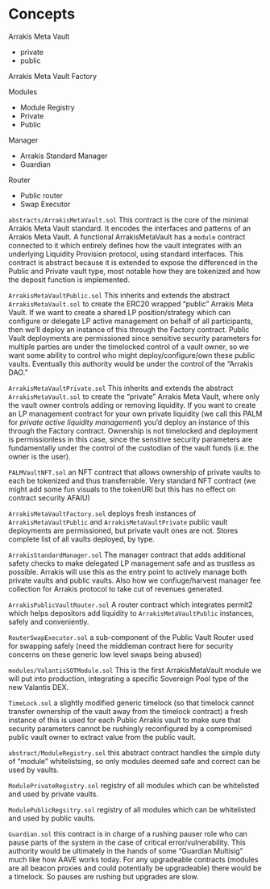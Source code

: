 # Concepts

Arrakis Meta Vault

- private
- public

Arrakis Meta Vault Factory

Modules

- Module Registry
- Private
- Public

Manager

- Arrakis Standard Manager
- Guardian

Router

- Public router
- Swap Executor

`abstracts/ArrakisMetaVault.sol` This contract is the core of the minimal Arrakis Meta Vault standard. It encodes the interfaces and patterns of an Arrakis Meta Vault. A functional ArrakisMetaVault has a `module` contract connected to it which entirely defines how the vault integrates with an underlying Liquidity Provision protocol, using standard interfaces. This contract is abstract because it is extended to expose the differenced in the Public and Private vault type, most notable how they are tokenized and how the deposit function is implemented.

`ArrakisMetaVaultPublic.sol` This inherits and extends the abstract `ArrakisMetaVault.sol` to create the ERC20 wrapped “public” Arrakis Meta Vault. If we want to create a shared LP position/strategy which can configure or delegate LP active management on behalf of all participants, then we’ll deploy an instance of this through the Factory contract. Public Vault deployments are permissioned since sensitive security parameters for multiple parties are under the timelocked control of a vault owner, so we want some ability to control who might deploy/configure/own these public vaults. Eventually this authority would be under the control of the “Arrakis DAO.”

`ArrakisMetaVaultPrivate.sol` This inherits and extends the abstract `ArrakisMetaVault.sol` to create the “private” Arrakis Meta Vault, where only the vault owner controls adding or removing liquidity. If you want to create an LP management contract for your own private liquidity (we call this PALM for _private active liquidity management_) you’d deploy an instance of this through the Factory contract. Ownership is not timelocked and deployment is permissionless in this case, since the sensitive security parameters are fundamentally under the control of the custodian of the vault funds (i.e. the owner is the user).

`PALMVaultNFT.sol` an NFT contract that allows ownership of private vaults to each be tokenized and thus transferrable. Very standard NFT contract (we might add some fun visuals to the tokenURI but this has no effect on contract security AFAIU)

`ArrakisMetaVaultFactory.sol` deploys fresh instances of `ArrakisMetaVaultPublic` and `ArrakisMetaVaultPrivate` public vault deployments are permissioned, but private vault ones are not. Stores complete list of all vaults deployed, by type.

`ArrakisStandardManager.sol` The manager contract that adds additional safety checks to make delegated LP management safe and as trustless as possible. Arrakis will use this as the entry point to actively manage both private vaults and public vaults. Also how we confiuge/harvest manager fee collection for Arrakis protocol to take cut of revenues generated.

`ArrakisPublicVaultRouter.sol` A router contract which integrates permit2 which helps depositors add liquidity to `ArrakisMetaVaultPublic` instances, safely and conveniently.

`RouterSwapExecutor.sol` a sub-component of the Public Vault Router used for swapping safely (need the middleman contract here for security concerns on these generic low level swaps being abused)

`modules/ValantisSOTModule.sol` This is the first ArrakisMetaVault module we will put into production, integrating a specific Sovereign Pool type of the new Valantis DEX.

`TimeLock.sol` a slightly modified generic timelock (so that timelock cannot transfer ownership of the vault away from the timelock contract) a fresh instance of this is used for each Public Arrakis vault to make sure that security parameters cannot be rushingly reconfigured by a compromised public vault owner to extract value from the public vault.

`abstract/ModuleRegistry.sol` this abstract contract handles the simple duty of “module” whitelistsing, so only modules deemed safe and correct can be used by vaults.

`ModulePrivateRegistry.sol` registry of all modules which can be whitelisted and used by private vaults.

`ModulePublicRegsitry.sol` registry of all modules which can be whitelisted and used by public vaults.

`Guardian.sol` this contract is in charge of a rushing pauser role who can pause parts of the system in the case of critical error/vulnerability. This authority would be ultimately in the hands of some “Guardian Multisig” much like how AAVE works today. For any upgradeable contracts (modules are all beacon proxies and could potentially be upgradeable) there would be a timelock. So pauses are rushing but upgrades are slow.
